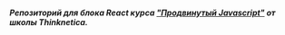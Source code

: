 ##### Репозиторий для блока React курса ["Продвинутый Javascript"](https://thinknetica.com/fullstack_javascript) от школы Thinknetica.
